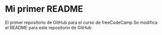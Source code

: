 # Mi primer README
El primer repositorio de GitHub para el curso de freeCodeCamp
Se modifica el README para este repositorio de GitHub

